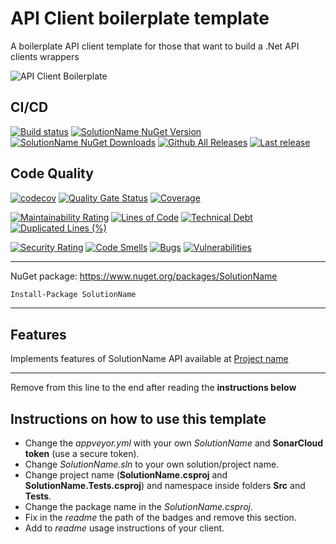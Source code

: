 # API Client boilerplate template

A boilerplate API client template for those that want to build a .Net API clients wrappers

![API Client Boilerplate](https://raw.githubusercontent.com/guibranco/apiclient-boilerplate-dotnet/master/logo.png)

## CI/CD

[![Build status](https://ci.appveyor.com/api/projects/status/change-me?svg=true)](https://ci.appveyor.com/project/guibranco/change-me)
[![SolutionName NuGet Version](https://img.shields.io/nuget/v/SolutionName.svg?style=flat)](https://www.nuget.org/packages/SolutionName/)
[![SolutionName NuGet Downloads](https://img.shields.io/nuget/dt/SolutionName.svg?style=flat)](https://www.nuget.org/packages/SolutionName/)
[![Github All Releases](https://img.shields.io/github/downloads/guibranco/SolutionName/total.svg?style=flat)](https://github.com/guibranco/SolutionName)
[![Last release](https://img.shields.io/github/release-date/guibranco/SolutionName.svg?style=flat)](https://github.com/guibranco/SolutionName)

## Code Quality

[![codecov](https://codecov.io/gh/guibranco/SolutionName/branch/master/graph/badge.svg)](https://codecov.io/gh/guibranco/SolutionName)
[![Quality Gate Status](https://sonarcloud.io/api/project_badges/measure?project=guibranco_SolutionName&metric=alert_status)](https://sonarcloud.io/dashboard?id=guibranco_SolutionName)
[![Coverage](https://sonarcloud.io/api/project_badges/measure?project=guibranco_SolutionName&metric=coverage)](https://sonarcloud.io/dashboard?id=guibranco_SolutionName)

[![Maintainability Rating](https://sonarcloud.io/api/project_badges/measure?project=guibranco_SolutionName&metric=sqale_rating)](https://sonarcloud.io/dashboard?id=guibranco_SolutionName)
[![Lines of Code](https://sonarcloud.io/api/project_badges/measure?project=guibranco_SolutionName&metric=ncloc)](https://sonarcloud.io/dashboard?id=guibranco_SolutionName)
[![Technical Debt](https://sonarcloud.io/api/project_badges/measure?project=guibranco_SolutionName&metric=sqale_index)](https://sonarcloud.io/dashboard?id=guibranco_SolutionName)
[![Duplicated Lines (%)](https://sonarcloud.io/api/project_badges/measure?project=guibranco_SolutionName&metric=duplicated_lines_density)](https://sonarcloud.io/dashboard?id=guibranco_SolutionName)

[![Security Rating](https://sonarcloud.io/api/project_badges/measure?project=guibranco_SolutionName&metric=security_rating)](https://sonarcloud.io/dashboard?id=guibranco_SolutionName)
[![Code Smells](https://sonarcloud.io/api/project_badges/measure?project=guibranco_SolutionName&metric=code_smells)](https://sonarcloud.io/dashboard?id=guibranco_SolutionName)
[![Bugs](https://sonarcloud.io/api/project_badges/measure?project=guibranco_SolutionName&metric=bugs)](https://sonarcloud.io/dashboard?id=guibranco_SolutionName)
[![Vulnerabilities](https://sonarcloud.io/api/project_badges/measure?project=guibranco_SolutionName&metric=vulnerabilities)](https://sonarcloud.io/dashboard?id=guibranco_SolutionName)

---

NuGet package: https://www.nuget.org/packages/SolutionName

```ps
Install-Package SolutionName
```

---

## Features

Implements features of SolutionName API available at [Project name](https://project.name.com/)

---

Remove from this line to the end after reading the **instructions below**

## Instructions on how to use this template

- Change the *appveyor.yml* with your own *SolutionName* and **SonarCloud token** (use a secure token).
- Change *SolutionName.sln* to your own solution/project name.
- Change project name (**SolutionName.csproj** and **SolutionName.Tests.csproj**) and namespace inside folders **Src** and **Tests**.
- Change the package name in the *SolutionName.csproj*.
- Fix in the *readme* the path of the badges and remove this section.
- Add to *readme* usage instructions of your client.